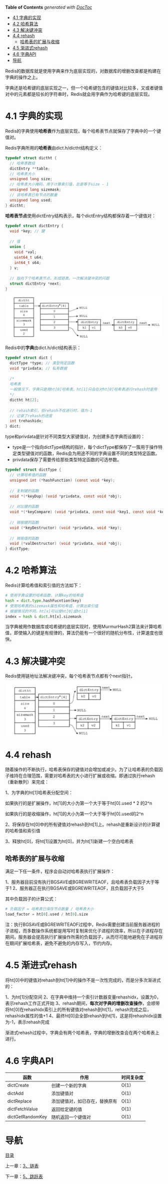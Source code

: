 <!-- START doctoc generated TOC please keep comment here to allow auto update -->
<!-- DON'T EDIT THIS SECTION, INSTEAD RE-RUN doctoc TO UPDATE -->
**Table of Contents**  *generated with [DocToc](https://github.com/thlorenz/doctoc)*

- [4.1 字典的实现](#41-%E5%AD%97%E5%85%B8%E7%9A%84%E5%AE%9E%E7%8E%B0)
- [4.2 哈希算法](#42-%E5%93%88%E5%B8%8C%E7%AE%97%E6%B3%95)
- [4.3 解决键冲突](#43-%E8%A7%A3%E5%86%B3%E9%94%AE%E5%86%B2%E7%AA%81)
- [4.4 rehash](#44-rehash)
  - [哈希表的扩展与收缩](#%E5%93%88%E5%B8%8C%E8%A1%A8%E7%9A%84%E6%89%A9%E5%B1%95%E4%B8%8E%E6%94%B6%E7%BC%A9)
- [4.5 渐进式rehash](#45-%E6%B8%90%E8%BF%9B%E5%BC%8Frehash)
- [4.6 字典API](#46-%E5%AD%97%E5%85%B8api)
- [导航](#%E5%AF%BC%E8%88%AA)

<!-- END doctoc generated TOC please keep comment here to allow auto update -->

Redis的数据库就是使用字典来作为底层实现的，对数据库的增删改查都是构建在字典的操作之上。

字典还是哈希键的底层实现之一，但一个哈希键包含的键值对比较多，又或者键值对中的元素都是较长的字符串时，Redis就会用字典作为哈希键的底层实现。

# 4.1 字典的实现

Redis的字典使用**哈希表**作为底层实现，每个哈希表节点就保存了字典中的一个键值对。

Redis字典所用的**哈希表**由dict.h/dictht结构定义：

```c
typedef struct dictht {
  // 哈希表数组
  dictEntry **table;
  // 哈希表大小
  unsigned long size;
  // 哈希表大小掩码，用于计算索引值，总是等于size - 1
  unsigned long sizemask;
  // 该哈希表已有节点的数量
  unsigned long used;
} dictht;
```

**哈希表节点**使用dictEntry结构表示，每个dictEntry结构都保存着一个键值对：

```c
typedef struct dictEntry {
  void *key; // 键
  
  // 值
  union {
    void *val;
    uint64_t u64;
    int64_t s64;
  } v;
  
  // 指向下个哈希表节点，形成链表。一次解决键冲突的问题
  struct dictEntry *next;
}
```

 ![k1-k0](img/chap4/k1-k0.png)

Redis中的**字典**由dict.h/dict结构表示：

```c
typedef struct dict {
  dictType *type; // 类型特定函数
  void *privdata; // 私有数据
  
  /*
  哈希表
  一般情况下，字典只是用ht[0]哈希表，ht[1]只会在对ht[0]哈希表进行rehash时是用
  */
  dictht ht[2]; 
  
  // rehash索引，但rehash不在进行时，值为-1
  // 记录了rehash的进度
  int trehashidx; 
} dict;
```

type和privdata是针对不同类型大家键值对，为创建多态字典而设置的：

- type是一个指向dictType结构的指针，每个dictType都保存了一簇用于操作特定类型键值对的函数，Redis会为用途不同的字典设置不同的类型特定函数。
- privdata保存了需要传给那些类型特定函数的可选参数。

```c
typedef struct dictType {
  // 计算哈希值的函数
  unsigned int (*hashFunction) (const void *key);
  
  // 复制键的函数
  void *(*keyDup) (void *privdata, const void *obj);
  
  // 对比键的函数
  void *(*keyCompare) (void *privdata, const void *key1, const void *key2);
  
  // 销毁键的函数
  void (*keyDestructor) (void *privdata, void *key);
  
  // 销毁值的函数
  void (*valDestructor) (void *privdata, void *obj);
} dictType;
```

# 4.2 哈希算法

Redis计算哈希值和索引值的方法如下：

```python
# 使用字典设置的哈希函数，计算key的哈希值
hash = dict.type.hashFucntion(key)
# 使用哈希表的sizemask属性和哈希值，计算出索引值
# 根据情况的不同，ht[x]可以使ht[0]或ht[1]
index = hash & dict.ht[x].sizemask
```

当字典被用作数据库或哈希键的底层实现时，使用MurmurHash2算法来计算哈希值，即使输入的键是有规律的，算法仍能有一个很好的随机分布性，计算速度也很快。

# 4.3 解决键冲突

Redis使用链地址法解决键冲突，每个哈希表节点都有个next指针。

 ![collision](img/chap4/collision.png)

# 4.4 rehash

随着操作的不断执行，哈希表保存的键值对会增加或减少。为了让哈希表的负载因子维持在合理范围，需要对哈希表的大小进行扩展或收缩，即通过执行rehash（重新散列）来完成：

1、为字典的ht[1]哈希表分配空间：

   如果执行的是扩展操作，ht[1]的大小为第一个大于等于ht[0].used * 2 的2^n

   如果执行的是收缩操作，ht[1]的大小为第一个大于等于ht[0].used的2^n

2、将保存在ht[0]中的所有键值对rehash到ht[1]上。rehash是重新设计的计算键的哈希值和索引值

3、释放ht[0]，将ht[1]设置为ht[0]，并为ht[1]新建一个空白哈希表

## 哈希表的扩展与收缩

满足一下任一条件，程序会自动对哈希表执行扩展操作：

1、服务器目前没有执行BGSAVE或BGREWRITEAOF，且哈希表负载因子大于等于1
2、服务器正在执行BGSAVE或BGREWRITEAOF，且负载因子大于5

其中负载因子的计算公式：

```python
# 负载因子 = 哈希表已保存节点数量 / 哈希表大小
load_factor = ht[0].used / ht[0].size
```

注：执行BGSAVE或BGREWRITEAOF过程中，Redis需要创建当前服务器进程的子进程，而多数操作系统都是用写时复制来优化子进程的效率，所以在子进程存在期间，服务器会提高执行扩展操作所需的负载因子，从而尽可能地避免在子进程存在期间扩展哈希表，避免不避免的内存写入，节约内存。

# 4.5 渐进式rehash

将ht[0]中的键值对rehash到ht[1]中的操作不是一次性完成的，而是分多次渐进式的：

1、为ht[1]分配空间
2、在字典中维持一个索引计数器变量rehashidx，设置为0，表示rehash工作正式开始
3、rehash期间，**每次对字典的增删改查操作**，会顺带将ht[0]在rehashidx索引上的所有键值对rehash到ht[1]，rehash完成之后，rehashidx属性的值+1
4、最终ht[0]会全部rehash到ht[1]，这是将rehashidx设置为-1，表示rehash完成

渐进式rehash过程中，字典会有两个哈希表，字典的增删改查会在两个哈希表上进行。

# 4.6 字典API

| 函数               | 作用              | 时间复杂度 |
| ---------------- | --------------- | ----- |
| dictCreate       | 创建一个新的字典        | O(1)  |
| dictAdd          | 添加键值对           | O(1)  |
| dictReplace      | 添加键值对，如已存在，替换原有 | O(1)  |
| dictFetchValue   | 返回给定键的值         | O(1)  |
| dictGetRandomKey | 随机返回一个键值对       | O(1)  |

# 导航

[目录](README.md)

上一章：[3、链表](3、链表.md)

下一章：[5、跳跃表](5、跳跃表.md)
